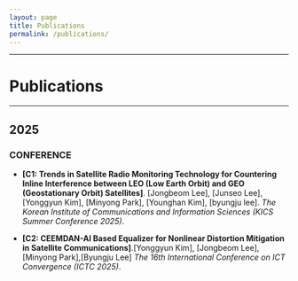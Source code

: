 ```yaml
---
layout: page
title: Publications
permalink: /publications/
---
```


---
# Publications
---
## 2025


### CONFERENCE
* **[C1: Trends in Satellite Radio Monitoring Technology for Countering Inline Interference between LEO (Low Earth Orbit) and GEO (Geostationary Orbit) Satellites]**. [Jongbeom Lee], [Junseo Lee], [Yonggyun Kim], [Minyong Park], [Younghan Kim], [byungju lee]. *The Korean Institute of Communications and Information Sciences (KICS Summer Conference 2025)*.

* **[C2: CEEMDAN-AI Based Equalizer for Nonlinear Distortion Mitigation in Satellite Communications]**.[Yonggyun Kim], [Jongbeom Lee], [Minyong Park],[Byungju Lee] *The 16th International Conference on ICT Convergence (ICTC 2025)*.
